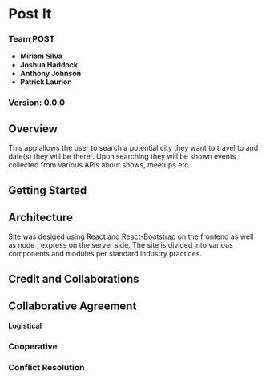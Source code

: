 # Post It

### Team POST
- **Miriam Silva**
- **Joshua Haddock**
- **Anthony Johnson**
- **Patrick Laurion**

### Version: 0.0.0

## Overview

This app allows the user to search a potential city they want to travel to and date(s) they will be there . Upon searching they will be shown events collected from various APIs about shows, meetups etc.

## Getting Started

## Architecture
Site was desiged using React and React-Bootstrap on the frontend as well as node , express on the server side. The site is divided into various components and modules per standard industry practices.

## Credit and Collaborations

## Collaborative Agreement

**Logistical**

### Cooperative

### Conflict Resolution